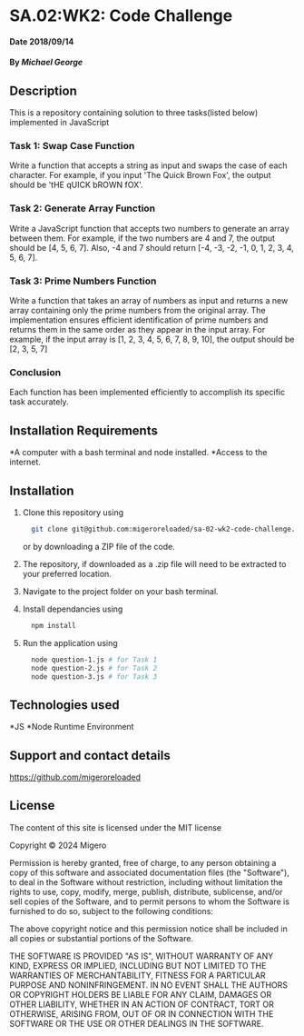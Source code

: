 # SA.02:WK2: Code Challenge

#### Date 2018/09/14

#### By *Michael George*

## Description

This is a repository containing solution to three tasks(listed below) implemented in JavaScript

### Task 1: Swap Case Function

Write a function that accepts a string as input and swaps the case of each character. For example, if you input 'The Quick Brown Fox', the output should be 'tHE qUICK bROWN fOX'.

### Task 2: Generate Array Function

Write a JavaScript function that accepts two numbers to generate an array between them. For example, if the two numbers are 4 and 7, the output should be [4, 5, 6, 7]. Also, -4 and 7 should return [-4, -3, -2, -1, 0, 1, 2, 3, 4, 5, 6, 7].

### Task 3: Prime Numbers Function

Write a function that takes an array of numbers as input and returns a new array containing only the prime numbers from the original array. The implementation ensures efficient identification of prime numbers and returns them in the same order as they appear in the input array. For example, if the input array is [1, 2, 3, 4, 5, 6, 7, 8, 9, 10], the output should be [2, 3, 5, 7]

### Conclusion

Each function has been implemented efficiently to accomplish its specific task accurately.

## Installation Requirements

*A computer with a bash terminal and node installed.
*Access to the internet.

## Installation

1. Clone this repository using

    ```bash
      git clone git@github.com:migeroreloaded/sa-02-wk2-code-challenge.git
    ```

    or by downloading a ZIP file of the code.
  
2. The repository, if downloaded as a .zip file will need to be extracted to your preferred location.

3. Navigate to the project folder on your bash terminal.

4. Install dependancies using

    ```bash
      npm install
    ```

5. Run the application using

    ```bash
      node question-1.js # for Task 1
      node question-2.js # for Task 2
      node question-3.js # for Task 3
    ```

## Technologies used

*JS
*Node Runtime Environment

## Support and contact details

https://github.com/migeroreloaded

## License

The content of this site is licensed under the MIT license

Copyright &copy; 2024 Migero

Permission is hereby granted, free of charge, to any person obtaining a copy of this software and associated documentation files (the "Software"), to deal in the Software without restriction, including without limitation the rights to use, copy, modify, merge, publish, distribute, sublicense, and/or sell copies of the Software, and to permit persons to whom the Software is furnished to do so, subject to the following conditions:

The above copyright notice and this permission notice shall be included in all copies or substantial portions of the Software.

THE SOFTWARE IS PROVIDED "AS IS", WITHOUT WARRANTY OF ANY KIND, EXPRESS OR IMPLIED, INCLUDING BUT NOT LIMITED TO THE WARRANTIES OF MERCHANTABILITY, FITNESS FOR A PARTICULAR PURPOSE AND NONINFRINGEMENT. IN NO EVENT SHALL THE AUTHORS OR COPYRIGHT HOLDERS BE LIABLE FOR ANY CLAIM, DAMAGES OR OTHER LIABILITY, WHETHER IN AN ACTION OF CONTRACT, TORT OR OTHERWISE, ARISING FROM, OUT OF OR IN CONNECTION WITH THE SOFTWARE OR THE USE OR OTHER DEALINGS IN THE SOFTWARE.
